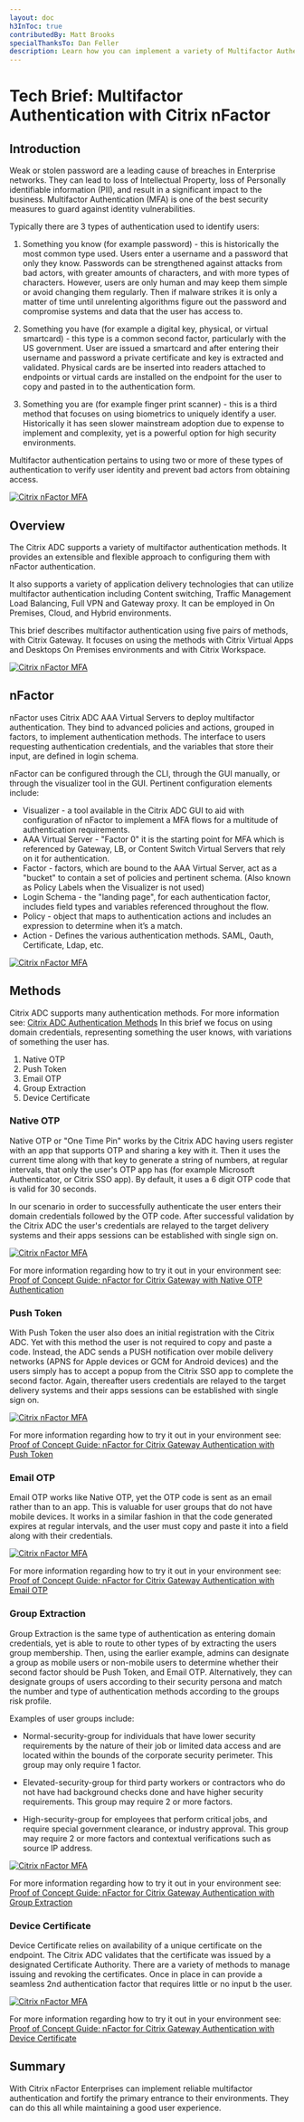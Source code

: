 ```yaml
---
layout: doc
h3InToc: true
contributedBy: Matt Brooks
specialThanksTo: Dan Feller
description: Learn how you can implement a variety of Multifactor Authentication methods with Citrix ADC nFactor Authentication.
---
```

# Tech Brief: Multifactor Authentication with Citrix nFactor

## Introduction

Weak or stolen password are a leading cause of breaches in Enterprise networks. They can lead to loss of Intellectual Property, loss of Personally identifiable information (PII), and result in a significant impact to the business. Multifactor Authentication (MFA) is one of the best security measures to guard against identity vulnerabilities.

Typically there are 3 types of authentication used to identify users:

1)  Something you know (for example password) - this is historically the most common type used. Users enter a username and a password that only they know. Passwords can be strengthened against attacks from bad actors, with greater amounts of characters, and with more types of characters. However, users are only human and may keep them simple or avoid changing them regularly. Then if malware strikes it is only a matter of time until unrelenting algorithms figure out the password and compromise systems and data that the user has access to.

2)  Something you have (for example a digital key, physical, or virtual smartcard) - this type is a common second factor, particularly with the US government. User are issued a smartcard and after entering their username and password a private certificate and key is extracted and validated. Physical cards are be inserted into readers attached to endpoints or virtual cards are installed on the endpoint for the user to copy and pasted in to the authentication form.

3)  Something you are (for example finger print scanner) - this is a third method that focuses on using biometrics to uniquely identify a user. Historically it has seen slower mainstream adoption due to expense to implement and complexity, yet is a powerful option for high security environments.

Multifactor authentication pertains to using two or more of these types of authentication to verify user identity and prevent bad actors from obtaining access.

[![Citrix nFactor MFA](/en-us/tech-zone/learn/media/tech-briefs_citrix-nfactor-mfa_intro.png)](/en-us/tech-zone/learn/media/tech-briefs_citrix-nfactor-mfa_intro.png)

## Overview

The Citrix ADC supports a variety of multifactor authentication methods. It provides an extensible and flexible approach to configuring them with nFactor authentication.

It also supports a variety of application delivery technologies that can utilize multifactor authentication including Content switching, Traffic Management Load Balancing, Full VPN and Gateway proxy. It can be employed in On Premises, Cloud, and Hybrid environments.

This brief describes multifactor authentication using five pairs of methods, with Citrix Gateway. It focuses on using the methods with Citrix Virtual Apps and Desktops On Premises environments and with Citrix Workspace.

[![Citrix nFactor MFA](/en-us/tech-zone/learn/media/tech-briefs_citrix-nfactor-mfa_overview.png)](/en-us/tech-zone/learn/media/tech-briefs_citrix-nfactor-mfa_overview.png)

## nFactor

nFactor uses Citrix ADC AAA Virtual Servers to deploy multifactor authentication. They bind to advanced policies and actions, grouped in factors, to implement authentication methods. The interface to users requesting authentication credentials, and the variables that store their input, are defined in login schema.

nFactor can be configured through the CLI, through the GUI manually, or through the visualizer tool in the GUI. Pertinent configuration elements include:

*  Visualizer - a tool available in the Citrix ADC GUI to aid with configuration of nFactor to implement a MFA flows for a multitude of authentication requirements.
*  AAA Virtual Server - "Factor 0" it is the starting point for MFA which is referenced by Gateway, LB, or Content Switch Virtual Servers that rely on it for authentication.
*  Factor - factors, which are bound to the AAA Virtual Server, act as a "bucket" to contain a set of policies and pertinent schema. (Also known as Policy Labels when the Visualizer is not used)
*  Login Schema - the "landing page", for each authentication factor, includes field types and variables referenced throughout the flow.
*  Policy - object that maps to authentication actions and includes an expression to determine when it’s a match.
*  Action - Defines the various authentication methods. SAML, Oauth, Certificate, Ldap, etc.

[![Citrix nFactor MFA](/en-us/tech-zone/learn/media/tech-briefs_citrix-nfactor-mfa_nfactor.png)](/en-us/tech-zone/learn/media/tech-briefs_citrix-nfactor-mfa_nfactor.png)

## Methods

Citrix ADC supports many authentication methods. For more information see: [Citrix ADC Authentication Methods](https://docs.citrix.com/en-us/citrix-adc/current-release/aaa-tm/authentication-methods.html) In this brief we focus on using domain credentials, representing something the user knows, with variations of something the user has.

1)  Native OTP
2)  Push Token
3)  Email OTP
4)  Group Extraction
5)  Device Certificate

### Native OTP

Native OTP or "One Time Pin" works by the Citrix ADC having users register with an app that supports OTP and sharing a key with it. Then it uses the current time along with that key to generate a string of numbers, at regular intervals, that only the user's OTP app has (for example Microsoft Authenticator, or Citrix SSO app). By default, it uses a 6 digit OTP code that is valid for 30 seconds.

In our scenario in order to successfully authenticate the user enters their domain credentials followed by the OTP code. After successful validation by the Citrix ADC the user's credentials are relayed to the target delivery systems and their apps sessions can be established with single sign on.

[![Citrix nFactor MFA](/en-us/tech-zone/learn/media/tech-briefs_citrix-nfactor-mfa_nativeotp.png)](/en-us/tech-zone/learn/media/tech-briefs_citrix-nfactor-mfa_nativeotp.png)

For more information regarding how to try it out in your environment see: [Proof of Concept Guide: nFactor for Citrix Gateway with Native OTP Authentication](https://docs.citrix.com/en-us/tech-zone/learn/poc-guides/nfactor-citrix-gateway-native-otp.html)

### Push Token

With Push Token the user also does an initial registration with the Citrix ADC. Yet with this method the user is not required to copy and paste a code. Instead, the ADC sends a PUSH notification over mobile delivery networks (APNS for Apple devices or GCM for Android devices) and the users simply has to accept a popup from the Citrix SSO app to complete the second factor. Again, thereafter users credentials are relayed to the target delivery systems and their apps sessions can be established with single sign on.

[![Citrix nFactor MFA](/en-us/tech-zone/learn/media/tech-briefs_citrix-nfactor-mfa_pushtoken.png)](/en-us/tech-zone/learn/media/tech-briefs_citrix-nfactor-mfa_pushtoken.png)

For more information regarding how to try it out in your environment see: [Proof of Concept Guide: nFactor for Citrix Gateway Authentication with Push Token](https://docs.citrix.com/en-us/tech-zone/learn/poc-guides/nfactor-citrix-gateway-push-token.html)

### Email OTP

Email OTP works like Native OTP, yet the OTP code is sent as an email rather than to an app. This is valuable for user groups that do not have mobile devices. It works in a similar fashion in that the code generated expires at regular intervals, and the user must copy and paste it into a field along with their credentials.

[![Citrix nFactor MFA](/en-us/tech-zone/learn/media/tech-briefs_citrix-nfactor-mfa_emailotp.png)](/en-us/tech-zone/learn/media/tech-briefs_citrix-nfactor-mfa_emailotp.png)

For more information regarding how to try it out in your environment see: [Proof of Concept Guide: nFactor for Citrix Gateway Authentication with Email OTP](https://docs.citrix.com/en-us/tech-zone/learn/poc-guides/nfactor-citrix-gateway-email-otp.html)

### Group Extraction

Group Extraction is the same type of authentication as entering domain credentials, yet is able to route to other types of by extracting the users group membership. Then, using the earlier example, admins can designate a group as mobile users or non-mobile users to determine whether their second factor should be Push Token, and Email OTP. Alternatively, they can designate groups of users according to their security persona and match the number and type of authentication methods according to the groups risk profile.

Examples of user groups include:

*  Normal-security-group for individuals that have lower security requirements by the nature of their job or limited data access and are located within the bounds of the corporate security perimeter. This group may only require 1 factor.

*  Elevated-security-group for third party workers or contractors who do not have had background checks done and have higher security requirements. This group may require 2 or more factors.

*  High-security-group for employees that perform critical jobs, and require special government clearance, or industry approval. This group may require 2 or more factors and contextual verifications such as source IP address.

[![Citrix nFactor MFA](/en-us/tech-zone/learn/media/tech-briefs_citrix-nfactor-mfa_groupextraction.png)](/en-us/tech-zone/learn/media/tech-briefs_citrix-nfactor-mfa_groupextraction.png)

For more information regarding how to try it out in your environment see: [Proof of Concept Guide: nFactor for Citrix Gateway Authentication with Group Extraction](https://docs.citrix.com/en-us/tech-zone/learn/poc-guides/nfactor-citrix-gateway-group-extraction.html)

### Device Certificate

Device Certificate relies on availability of a unique certificate on the endpoint. The Citrix ADC validates that the certificate was issued by a designated Certificate Authority. There are a variety of methods to manage issuing and revoking the certificates. Once in place in can provide a seamless 2nd authentication factor that requires little or no input b the user.

[![Citrix nFactor MFA](/en-us/tech-zone/learn/media/tech-briefs_citrix-nfactor-mfa_devicecertificate.png)](/en-us/tech-zone/learn/media/tech-briefs_citrix-nfactor-mfa_devicecertificate.png)

For more information regarding how to try it out in your environment see: [Proof of Concept Guide: nFactor for Citrix Gateway Authentication with Device Certificate](https://docs.citrix.com/en-us/tech-zone/learn/poc-guides/nfactor-citrix-gateway-device-certificate.html)

## Summary

With Citrix nFactor Enterprises can implement reliable multifactor authentication and fortify the primary entrance to their environments. They can do this all while maintaining a good user experience.
